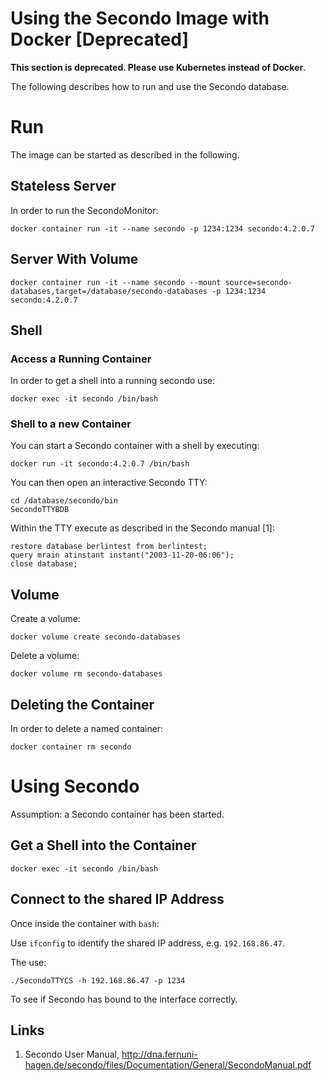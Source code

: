 # Using the Secondo Image with Docker [Deprecated]

**This section is deprecated. Please use Kubernetes instead of Docker**.

The following describes how to run and use the Secondo database.

# Run

The image can be started as described in the following.

## Stateless Server

In order to run the SecondoMonitor:

    docker container run -it --name secondo -p 1234:1234 secondo:4.2.0.7

## Server With Volume

    docker container run -it --name secondo --mount source=secondo-databases,target=/database/secondo-databases -p 1234:1234 secondo:4.2.0.7

## Shell

### Access a Running Container

In order to get a shell into a running secondo use:

    docker exec -it secondo /bin/bash

### Shell to a new Container

You can start a Secondo container with a shell by executing:

    docker run -it secondo:4.2.0.7 /bin/bash

You can then open an interactive Secondo TTY:
    
    cd /database/secondo/bin
    SecondoTTYBDB

Within the TTY execute as described in the Secondo manual [1]:

    restore database berlintest from berlintest;
    query mrain atinstant instant("2003-11-20-06:06");
    close database;

## Volume

Create a volume:

    docker volume create secondo-databases

Delete a volume:

    docker volume rm secondo-databases

## Deleting the Container

In order to delete a named container:

    docker container rm secondo

# Using Secondo

Assumption: a Secondo container has been started.

## Get a Shell into the Container

    docker exec -it secondo /bin/bash

## Connect to the shared IP Address

Once inside the container with `bash`:

Use `ifconfig` to identify the shared IP address, e.g. `192.168.86.47`.

The use: 

    ./SecondoTTYCS -h 192.168.86.47 -p 1234

To see if Secondo has bound to the interface correctly.

## Links
1. Secondo User Manual, http://dna.fernuni-hagen.de/secondo/files/Documentation/General/SecondoManual.pdf